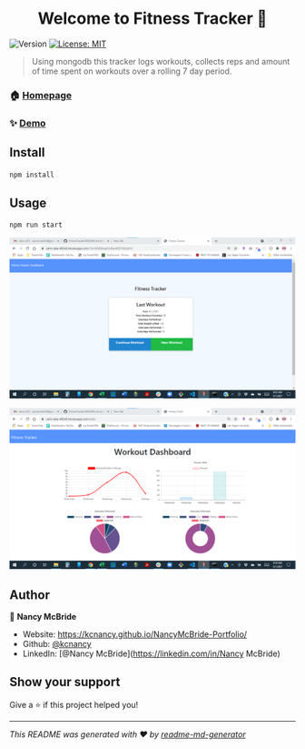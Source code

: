 <h1 align="center">Welcome to Fitness Tracker 👋</h1>
<p>
  <img alt="Version" src="https://img.shields.io/badge/version-1.0.0-blue.svg?cacheSeconds=2592000" />
  <a href="#" target="_blank">
    <img alt="License: MIT" src="https://img.shields.io/badge/License-MIT-yellow.svg" />
  </a>
</p>

> Using mongodb this tracker logs workouts, collects reps and amount of time spent on workouts over a rolling 7 day period.

### 🏠 [Homepage](https://github.com/kcnancy/FitnessTracker)

### ✨ [Demo](https://calm-lake-49245.herokuapp.com/?id=60898ae6eb547d00155e048b)

## Install

```sh
npm install
```

## Usage

```sh
npm run start
```
![Screenshot](\public\images\deployeddash.png)

![Screenshot](\public\images\deployedstats.png)

## Author

👤 **Nancy McBride**

* Website: https://kcnancy.github.io/NancyMcBride-Portfolio/
* Github: [@kcnancy](https://github.com/kcnancy)
* LinkedIn: [@Nancy McBride](https://linkedin.com/in/Nancy McBride)

## Show your support

Give a ⭐️ if this project helped you!

***
_This README was generated with ❤️ by [readme-md-generator](https://github.com/kefranabg/readme-md-generator)_